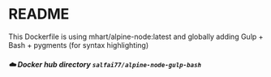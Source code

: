 # README

This Dockerfile is using mhart/alpine-node:latest and globally adding Gulp + Bash + pygments (for syntax highlighting)

##### :cloud: Docker hub directory `salfai77/alpine-node-gulp-bash`
